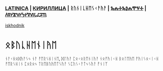 ### [LATINICA](../Latn/Obucheniye.md) | [КИРИЛЛИЦА](../Cyrl/Обучение.md) | ᚱᚢᚾᛁᚳᚺᛖᛊᚲᚨᚤᚨ | [ⰃⰎⰀⰃⰑⰎⰉⰜⰀ](../Glag/Ⱁⰱⱆⱍⰵⱀⰹⰵ.md) | [𐍓𐍠𐍔𐍮𐍝𐍔𐍟𐍔𐍠𐍜𐍡𐍚𐍐𐍴](../Perm/𐍞𐍑𐍣𐍤𐍔𐍝𐍙𐍔.md)
[iskhodnik](../KNIGA/Obucheniye.md)

#  ᛟᛒᚢᚳᚺᛖᚾᛁᚤᛖ

ᚾᚨᚲᚺᛟᛞᚤᚨᛊᛃ ᚾᚨ ᚡᛖᚱᛊᚺᛁᚾᛖ, ᛞᛚᚤᚨ ᛈᛟᚲᛟᚱᛖᚾᛁᚤᚨ ᚾᛟᚡᚤᛁᚲᚺ ᛒᛟᛚᛖᚤᛖ ᚡᚤᛁᛊᛟᚲᛁᚲᚺ ᚡᛖᚱᛊᚺᛁᚾ ᛈᛟᚱᛟᛃ ᛏᚱᛖᛒᚢᚤᛖᛏᛊᚤᚨ ᛊᛈᚢᛊᚲᚨᛏᛃᛊᚤᚨ ᚡᚾᛁᛉ
